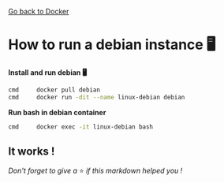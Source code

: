 [Go back to Docker](https://github.com/fabien-renaud/notes/blob/master/docker)

# How to run a debian instance 🖥

**Install and run debian 🖥**
```sh
cmd		docker pull debian
cmd		docker run -dit --name linux-debian debian
```

**Run bash in debian container**
```sh
cmd		docker exec -it linux-debian bash
```

## It works !
*Don't forget to give a* ⭐️ *if this markdown helped you !*
